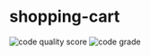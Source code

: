 # shopping-cart

![code quality score](https://www.code-inspector.com/project/20642/score/svg) ![code grade](https://www.code-inspector.com/project/20642/score/svg)
